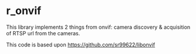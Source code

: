 # r_onvif

This library implements 2 things from onvif: camera discovery & acquisition of RTSP url from the cameras.

This code is based upon https://github.com/sr99622/libonvif
